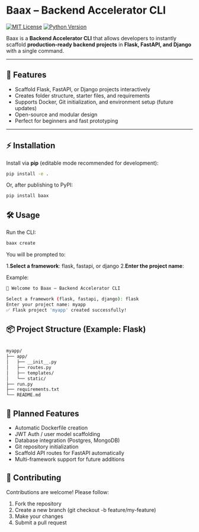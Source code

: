 # Baax – Backend Accelerator CLI

[![MIT License](https://img.shields.io/badge/License-MIT-green.svg)](LICENSE)
[![Python Version](https://img.shields.io/badge/python-3.8+-blue.svg)](https://www.python.org/)

Baax is a **Backend Accelerator CLI** that allows developers to instantly scaffold **production-ready backend projects** in **Flask, FastAPI, and Django** with a single command.

---

## 🚀 Features

- Scaffold Flask, FastAPI, or Django projects interactively
- Creates folder structure, starter files, and requirements
- Supports Docker, Git initialization, and environment setup (future updates)
- Open-source and modular design
- Perfect for beginners and fast prototyping

---

## ⚡ Installation

Install via **pip** (editable mode recommended for development):

```bash
pip install -e .
```

Or, after publishing to PyPI:


```bash
pip install baax
```
## 🛠️ Usage

Run the CLI:
```bash
baax create
```

You will be prompted to:

1.**Select a framework**: flask, fastapi, or django
2.**Enter the project name**:

Example:
```bash
🚀 Welcome to Baax – Backend Accelerator CLI

Select a framework (flask, fastapi, django): flask
Enter your project name: myapp
✅ Flask project 'myapp' created successfully!
```

## 📦 Project Structure (Example: Flask)

```bash

myapp/
├── app/
│   ├── __init__.py
│   ├── routes.py
│   ├── templates/
│   └── static/
├── run.py
├── requirements.txt
└── README.md

```
## 🧩 Planned Features

- Automatic Dockerfile creation
- JWT Auth / user model scaffolding
- Database integration (Postgres, MongoDB)
- Git repository initialization
- Scaffold API routes for FastAPI automatically
- Multi-framework support for future additions

## 📝 Contributing

Contributions are welcome! Please follow:

1. Fork the repository
2. Create a new branch (git checkout -b feature/my-feature)
3. Make your changes
4. Submit a pull request
